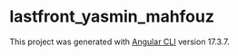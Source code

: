 # lastfront_yasmin_mahfouz

This project was generated with [Angular CLI](https://github.com/angular/angular-cli) version 17.3.7.
